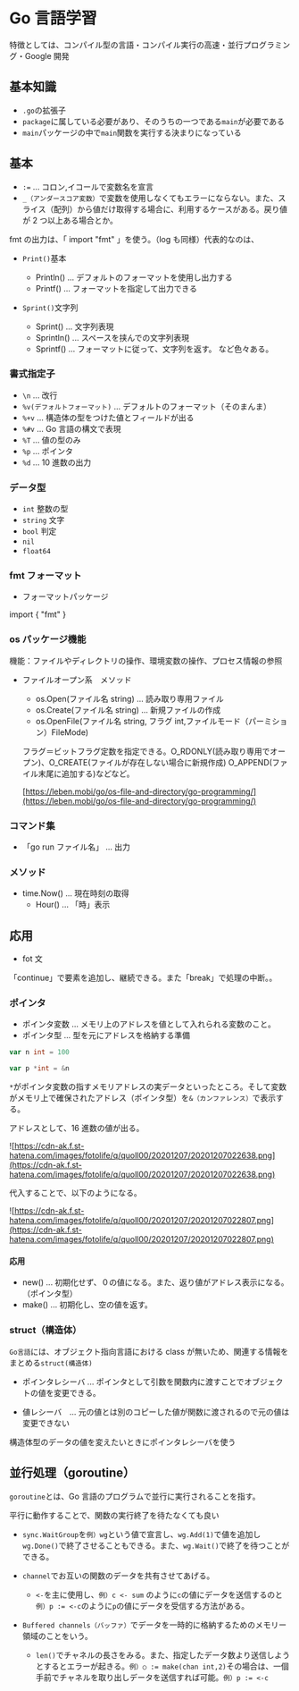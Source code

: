 # Go 言語学習

特徴としては、コンパイル型の言語・コンパイル実行の高速・並行プログラミング・Google 開発

## 基本知識

- `.go`の拡張子
- `package`に属している必要があり、そのうちの一つである`main`が必要である
- `main`パッケージの中で`main`関数を実行する決まりになっている

## 基本

- `:=` ... コロン,イコールで変数名を宣言
- `_（アンダースコア変数）`で変数を使用しなくてもエラーにならない。また、スライス（配列）から値だけ取得する場合に、利用するケースがある。戻り値が 2 つ以上ある場合とか。

fmt の出力は、「 import "fmt" 」を使う。（log も同様）代表的なのは、

- `Print()`基本

  - Println() ... デフォルトのフォーマットを使用し出力する
  - Printf() ... フォーマットを指定して出力できる

- `Sprint()`文字列
  - Sprint() ... 文字列表現
  - Sprintln() ... スペースを挟んでの文字列表現
  - Sprintf() ... フォーマットに従って、文字列を返す。
    など色々ある。

### 書式指定子

- `\n` ... 改行
- `%v(デフォルトフォーマット)` ... デフォルトのフォーマット（そのまんま）
- `%+v` ... 構造体の型をつけた値とフィールドが出る
- `%#v` ... Go 言語の構文で表現
- `%T` ... 値の型のみ
- `%p` ... ポインタ
- `%d` ... 10 進数の出力

### データ型

- `int` 整数の型
- `string` 文字
- `bool` 判定
- `nil`
- `float64`

### fmt フォーマット

- フォーマットパッケージ

import {
"fmt"
}

### os パッケージ機能

機能：ファイルやディレクトリの操作、環境変数の操作、プロセス情報の参照

- ファイルオープン系　メソッド

  - os.Open(ファイル名 string) ... 読み取り専用ファイル
  - os.Create(ファイル名 string) ... 新規ファイルの作成
  - os.OpenFile(ファイル名 string, フラグ int,ファイルモード（パーミション）FileMode)

  フラグ＝ビットフラグ定数を指定できる。O_RDONLY(読み取り専用でオープン)、O_CREATE(ファイルが存在しない場合に新規作成) O_APPEND(ファイル末尾に追加する)などなど。

  [https://leben.mobi/go/os-file-and-directory/go-programming/](https://leben.mobi/go/os-file-and-directory/go-programming/)

### コマンド集

- 「go run ファイル名」 ... 出力

### メソッド

- time.Now() ... 現在時刻の取得
  - Hour() ... 「時」表示

## 応用

- fot 文

「continue」で要素を追加し、継続できる。また「break」で処理の中断。。

### ポインタ

- ポインタ変数 ... メモリ上のアドレスを値として入れられる変数のこと。
- ポインタ型 ... 型を元にアドレスを格納する準備

```go
var n int = 100

var p *int = &n
```

`*`がポインタ変数の指すメモリアドレスの実データといったところ。そして変数がメモリ上で確保されたアドレス（ポインタ型）を`&（カンファレンス）`で表示する。

アドレスとして、16 進数の値が出る。

![https://cdn-ak.f.st-hatena.com/images/fotolife/q/quoll00/20201207/20201207022638.png](https://cdn-ak.f.st-hatena.com/images/fotolife/q/quoll00/20201207/20201207022638.png)

代入することで、以下のようになる。

![https://cdn-ak.f.st-hatena.com/images/fotolife/q/quoll00/20201207/20201207022807.png](https://cdn-ak.f.st-hatena.com/images/fotolife/q/quoll00/20201207/20201207022807.png)

#### 応用

- new() ... 初期化せず、０の値になる。また、返り値がアドレス表示になる。（ポインタ型）
- make() ... 初期化し、空の値を返す。

### struct（構造体）

`Go言語`には、オブジェクト指向言語における class が無いため、関連する情報をまとめる`struct(構造体)`

- ポインタレシーバ ... ポインタとして引数を関数内に渡すことでオブジェクトの値を変更できる。

- 値レシーバ　... 元の値とは別のコピーした値が関数に渡されるので元の値は変更できない

構造体型のデータの値を変えたいときにポインタレシーバを使う

## 並行処理（goroutine）

`goroutine`とは、Go 言語のプログラムで並行に実行されることを指す。

平行に動作することで、関数の実行終了を待たなくても良い

- `sync.WaitGroup`を`例）wg`という値で宣言し、`wg.Add(1)`で値を追加し`wg.Done()`で終了させることもできる。また、`wg.Wait()`で終了を待つことができる。

- `channel`でお互いの関数のデータを共有させてあげる。

  - `<-`を主に使用し、`例）c <- sum` のように`c`の値にデータを送信するのと`例）p := <-c`のように`p`の値にデータを受信する方法がある。

- `Buffered channels（バッファ）`でデータを一時的に格納するためのメモリー領域のことをいう。
  - `len()`でチャネルの長さをみる。また、指定したデータ数より送信しようとするとエラーが起きる。`例）○ := make(chan int,2)`その場合は、一個手前でチャネルを取り出しデータを送信すれば可能。`例）p := <-c`
